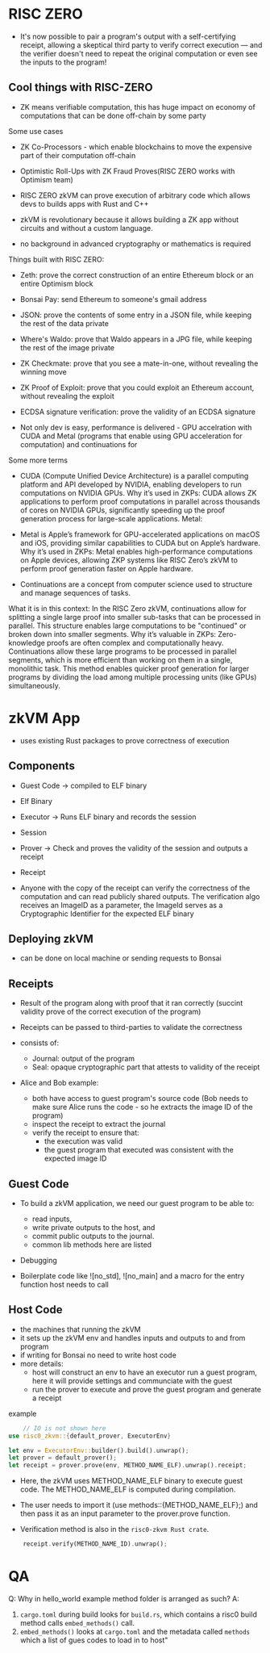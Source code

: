 # RISC ZERO

- It's now possible to pair a program's output with a self-certifying receipt, allowing a skeptical third party
  to verify correct execution — and the verifier doesn't need to repeat the original computation or even
  see the inputs to the program!

## Cool things with RISC-ZERO

- ZK means verifiable computation, this has huge impact on economy of computations that can be done off-chain by some
  party

Some use cases

- ZK Co-Processors - which enable blockchains to move the expensive part of their computation off-chain
- Optimistic Roll-Ups with ZK Fraud Proves(RISC ZERO works with Optimism team)

- RISC ZERO zkVM can prove execution of arbitrary code which allows devs to builds apps with Rust and C++
- zkVM is revolutionary because it allows building a ZK app without circuits and without a custom language.
- no background in advanced cryptography or mathematics is required

Things built with RISC ZERO:

- Zeth: prove the correct construction of an entire Ethereum block or an entire Optimism block
- Bonsai Pay: send Ethereum to someone's gmail address
- JSON: prove the contents of some entry in a JSON file, while keeping the rest of the data private
- Where's Waldo: prove that Waldo appears in a JPG file, while keeping the rest of the image private
- ZK Checkmate: prove that you see a mate-in-one, without revealing the winning move
- ZK Proof of Exploit: prove that you could exploit an Ethereum account, without revealing the exploit
- ECDSA signature verification: prove the validity of an ECDSA signature


- Not only dev is easy, performance is delivered - GPU accelration with CUDA and Metal (programs that enable using GPU
  acceleration for computation)
  and continuations for

Some more terms

- CUDA (Compute Unified Device Architecture) is a parallel computing platform and API developed by NVIDIA,
  enabling developers to run computations on NVIDIA GPUs.
  Why it’s used in ZKPs: CUDA allows ZK applications to perform proof computations in parallel across thousands of cores
  on NVIDIA GPUs,
  significantly speeding up the proof generation process for large-scale applications.
  Metal:

- Metal is Apple’s framework for GPU-accelerated applications on macOS and iOS, providing similar capabilities to CUDA
  but on Apple’s hardware.
  Why it’s used in ZKPs: Metal enables high-performance computations on Apple devices, allowing ZKP systems like RISC
  Zero’s zkVM to perform proof generation faster on Apple hardware.

- Continuations are a concept from computer science used to structure and manage sequences of tasks.

What it is in this context: In the RISC Zero zkVM, continuations allow for splitting a single large proof into smaller
sub-tasks that can be processed in parallel. This structure enables large computations to be "continued" or broken down
into smaller segments.
Why it’s valuable in ZKPs: Zero-knowledge proofs are often complex and computationally heavy. Continuations allow these
large programs to be processed in parallel segments, which is more efficient than working on them in a single,
monolithic task. This method enables quicker proof generation for larger programs by dividing the load among multiple
processing units (like GPUs) simultaneously.

# zkVM App

- uses existing Rust packages to prove correctness of execution

## Components

- Guest Code -> compiled to ELF binary
- Elf Binary
- Executor -> Runs ELF binary and records the session
- Session
- Prover -> Check and proves the validity of the session and outputs a receipt
- Receipt

- Anyone with the copy of the receipt can verify the correctness of the computation and can read publicly shared
  outputs. The verification algo
  receives an ImageID as a parameter, the ImageId serves as a Cryptographic Identifier for the expected ELF binary

## Deploying zkVM

- can be done on local machine or sending requests to Bonsai

## Receipts

- Result of the program along with proof that it ran correctly (succint validity prove of the correct execution of the
  program)
- Receipts can be passed to third-parties to validate the correctness

- consists of:
    - Journal: output of the program
    - Seal: opaque cryptographic part that attests to validity of the receipt

- Alice and Bob example:
    - both have access to guest program's source code (Bob needs to make sure Alice runs the code - so he extracts the
      image ID of the program)
    - inspect the receipt to extract the journal
    - verify the receipt to ensure that:
        - the execution was valid
        - the guest program that executed was consistent with the expected image ID

## Guest Code

- To build a zkVM application, we need our guest program to be able to:

    - read inputs,
    - write private outputs to the host, and
    - commit public outputs to the journal.
    - common lib methods here are listed

- Debugging
- Boilerplate code like ![no_std], ![no_main] and a macro for the entry function host needs to call

## Host Code

- the machines that running the zkVM
- it sets up the zkVM env and handles inputs and outputs to and from program
- if writing for Bonsai no need to write host code
- more details:
    - host will construct an env to have an executor run a guest program, here it will provide settings and communciate
      with the guest
    - run the prover to execute and prove the guest program and generate a receipt

example

```rust
    // IO is not shown here
use risc0_zkvm::{default_prover, ExecutorEnv}

let env = ExecutorEnv::builder().build().unwrap();
let prover = default_prover();
let receipt = prover.prove(env, METHOD_NAME_ELF).unwrap().receipt;
```

- Here, the zkVM uses METHOD_NAME_ELF binary to execute guest code. The METHOD_NAME_ELF is computed during compilation.
- The user needs to import it (use methods::{METHOD_NAME_ELF};) and then pass it as an input parameter to the
  prover.prove function.

- Verification method is also in the `risc0-zkvm Rust crate`.

```rust
    receipt.verify(METHOD_NAME_ID).unwrap();
```

# QA

Q: Why in hello_world example method folder is arranged as such?
A:

1. `cargo.toml` during build looks for `build.rs`, which contains a risc0 build method calls `embed_methods()` call.
2. `embed_methods()` looks at `cargo.toml` and the metadata called `methods` which a list of gues codes to load in to
   host"